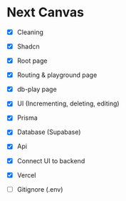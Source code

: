 # Next Canvas

- [x] Cleaning
- [x] Shadcn
- [x] Root page
- [x] Routing & playground page
- [x] db-play page
- [x] UI (Incrementing, deleting, editing)
- [x] Prisma
- [x] Database (Supabase)
- [x] Api
- [x] Connect UI to backend
- [x] Vercel

- [ ] Gitignore (.env)
